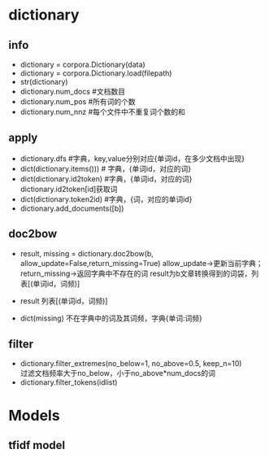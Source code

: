 # dictionary
## info
* dictionary = corpora.Dictionary(data)
* dictionary = corpora.Dictionary.load(filepath)
* str(dictionary)
* dictionary.num_docs #文档数目  
* dictionary.num_pos #所有词的个数  
* dictionary.num_nnz #每个文件中不重复词个数的和  

## apply
* dictionary.dfs #字典，key,value分别对应{单词id，在多少文档中出现}  
* dict(dictionary.items())) #  字典，{单词id，对应的词} 
* dict(dictionary.id2token) #字典，{单词id，对应的词} dictionary.id2token[id]获取词
* dict(dictionary.token2id) #字典，{词，对应的单词id}
* dictionary.add_documents([b])  

## doc2bow
* result, missing = dictionary.doc2bow(b, allow_update=False,return_missing=True) allow_update->更新当前字典；return_missing->返回字典中不存在的词 result为b文章转换得到的词袋，列表[(单词id，词频)]
 
* result  列表[(单词id，词频)]
* dict(missing)  不在字典中的词及其词频，字典{单词:词频} 

## filter
* dictionary.filter_extremes(no_below=1, no_above=0.5, keep_n=10)  
过滤文档频率大于no_below，小于no_above*num_docs的词
* dictionary.filter_tokens(idlist)

# Models
## tfidf model

